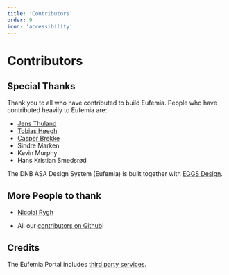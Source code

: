 ```yaml
---
title: 'Contributors'
order: 9
icon: 'accessibility'
---
```


# Contributors

## Special Thanks

Thank you to all who have contributed to build Eufemia. People who have contributed heavily to Eufemia are:

- [Jens Thuland](https://dnb.enterprise.slack.com/user/@WE4QCR6PQ)
- [Tobias Høegh](https://dnb.enterprise.slack.com/user/@WE2M4E65N)
- [Casper Brekke](https://dnb.enterprise.slack.com/user/@WDU4VCEP5)
- Sindre Marken
- Kevin Murphy
- Hans Kristian Smedsrød

The DNB ASA Design System (Eufemia) is built together with [EGGS Design](https://eggsdesign.com/).

## More People to thank

- [Nicolai Rygh](https://dnb.enterprise.slack.com/user/@WDY36GXKM)

- All our [contributors on Github](https://github.com/dnbexperience/eufemia/graphs/contributors)!

## Credits

The Eufemia Portal includes [third party services](/design-system/credits).